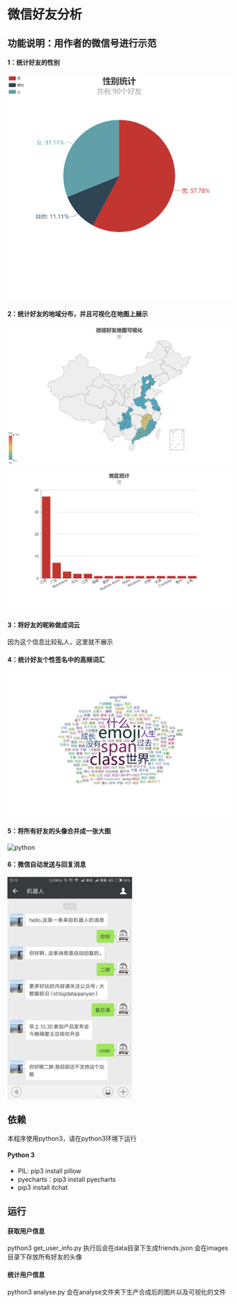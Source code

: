 ﻿


# 微信好友分析

## 功能说明：用作者的微信号进行示范
#### 1：统计好友的性别
![python](https://github.com/isleak/wechat-friends/blob/master/source/1.png)
#### 2：统计好友的地域分布，并且可视化在地图上展示
![python](https://github.com/isleak/wechat-friends/blob/master/source/2.png)

![python](https://github.com/isleak/wechat-friends/blob/master/source/3.png)
#### 3：将好友的昵称做成词云
因为这个信息比较私人，这里就不展示
#### 4：统计好友个性签名中的高频词汇
![python](https://github.com/isleak/wechat-friends/blob/master/source/4.png)
#### 5：将所有好友的头像合并成一张大图
![python](https://github.com/isleak/wechat-friends/blob/master/source/5.png)
#### 6：微信自动发送与回复消息
<img height="500" align="center" src="https://github.com/isleak/wechat-friends/blob/master/source/6.jpg" alt="">

## 依赖
本程序使用python3，请在python3环境下运行
#### Python 3
- PIL: pip3 install pillow
- pyecharts：pip3 install pyecharts
- pip3 install itchat

## 运行
#### 获取用户信息
python3 get_user_info.py
执行后会在data目录下生成friends.json
会在images目录下存放所有好友的头像
#### 统计用户信息
python3 analyse.py
会在analyse文件夹下生产合成后的图片以及可视化的文件

#
